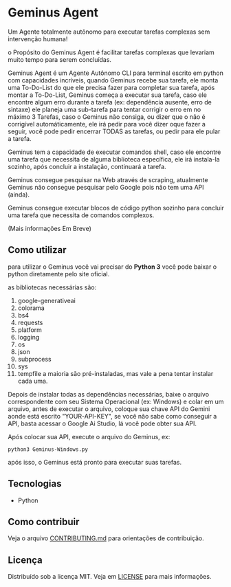 # Geminus Agent

Um Agente totalmente autônomo para executar tarefas complexas sem intervenção humana!

o Propósito do Geminus Agent é facilitar tarefas complexas que levariam muito tempo para serem concluídas.

Geminus Agent é um Agente Autônomo CLI para terminal escrito em python com capacidades incríveis, quando Geminus recebe sua tarefa, ele monta uma To-Do-List do que ele precisa fazer para completar sua tarefa, após montar a To-Do-List, Geminus começa a executar sua tarefa, caso ele encontre algum erro durante a tarefa (ex: dependência ausente, erro de sintaxe) ele planeja uma sub-tarefa para tentar corrigir o erro em no máximo 3 Tarefas, caso o Geminus não consiga, ou dizer que o não é corrigível automáticamente, ele irá pedir para você dizer oque fazer a seguir, você pode pedir encerrar TODAS as tarefas, ou pedir para ele pular a tarefa.

Geminus tem a capacidade de executar comandos shell, caso ele encontre uma tarefa que necessita de alguma biblioteca específica, ele irá instala-la sozinho, após concluir a instalação, continuará a tarefa.

Geminus consegue pesquisar na Web através de scraping, atualmente Geminus não consegue pesquisar pelo Google pois não tem uma API (ainda).

Geminus consegue executar blocos de código python sozinho para concluir uma tarefa que necessita de comandos complexos.

(Mais informações Em Breve)

## Como utilizar
para utilizar o Geminus você vai precisar do **Python 3** você pode baixar o python diretamente pelo site oficial.

as bibliotecas necessárias são:
1. google-generativeai
2. colorama
3. bs4
4. requests
5. platform
6. logging
7. os
8. json
9. subprocess
10. sys
11. tempfile
a maioria são pré-instaladas, mas vale a pena tentar instalar cada uma.

Depois de instalar todas as dependências necessárias, baixe o arquivo correspondente com seu Sistema Operacional (ex: Windows) e colar em um arquivo, antes de executar o arquivo, coloque sua chave API do Gemini aonde está escrito "YOUR-API-KEY", se você não sabe como conseguir a API, basta acessar o Google Ai Studio, lá você pode obter sua API.

Após colocar sua API, execute o arquivo do Geminus, ex:
```
python3 Geminus-Windows.py
```
após isso, o Geminus está pronto para executar suas tarefas.

## Tecnologias
- Python

## Como contribuir
Veja o arquivo [CONTRIBUTING.md](CONTRIBUTING.md) para orientações de contribuição.

## Licença
Distribuído sob a licença MIT. Veja em [LICENSE](LICENSE) para mais informações.
